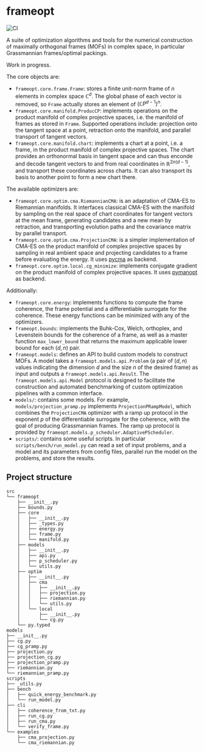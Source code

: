 # frameopt

![CI](https://github.com/chuan97/frameopt/actions/workflows/ci.yaml/badge.svg)

A suite of optimization algorithms and tools for the numerical construction of maximally orthogonal frames (MOFs) in complex space, 
in particular Grassmannian frames/optimal packings.

Work in progress. 

The core objects are:
* `frameopt.core.frame.Frame`: stores a finite unit-norm frame of $n$ elements in complex space $\mathbb C^d$. The global phase of each vector is removed, so `Frame` actually stores an element of $(\mathbb C P^{d-1})^n$.
* `frameopt.core.manifold.ProducCP`: implements operations on the product manifold of complex projective spaces, i.e. the manifold of frames as stored in `Frame`. Supported operations include: projection onto the tangent space at a point, retraction onto the manifold, and parallel transport of tangent vectors.
* `frameopt.core.manifold.chart`: implements a chart at a point, i.e. a frame, in the product manifold of complex projective spaces. The chart provides an orthonormal basis in tangent space and can thus enconde and decode tangent vectors to and from real coordinates in $\mathbb R^{2n(d-1)}$, and transport these coordinates across charts. It can also transport its basis to another point to form a new chart there.

The available optimizers are:
* `frameopt.core.optim.cma.RiemannianCMA`: is an adaptation of CMA-ES to Riemannian manifolds. It interfaces classical CMA-ES with the manifold by sampling on the real space of chart coordinates for tangent vectors at the mean frame, generating candidates and a new mean by retraction, and transporting evolution paths and the covariance matrix by parallel transport.
* `frameopt.core.optim.cma.ProjectionCMA`: is a simpler implementation of CMA-ES on the product manifold of complex projective spaces by sampling in real ambient space and projecting candidates to a frame before evaluating the energy. It uses [pycma](https://github.com/CMA-ES/pycma) as backend.
* `frameopt.core.optim.local.cg_minimize`: implements conjugate gradient on the product manifold of complex projective spaces. It uses [pymanopt](https://github.com/pymanopt/pymanopt) as backend.

Additionally:
* `frameopt.core.energy`: implements functions to compute the frame coherence, the frame potential and a differentiable surrogate for the coherence. These energy functions can be minimized with any of the optimizers.
* `frameopt.bounds`: implements the Buhk-Cox, Welch, orthoplex, and Levenstein bounds for the coherence of a frame, as well as a master function `max_lower_bound` that returns the maximum applicable lower bound for each $(d, n)$ pair.
* `frameopt.models`: defines an API to build custom models to construct MOFs. A model takes a `frameopt.models.api.Problem` (a pair of $(d, n)$ values indicating the dimension $d$ and the size $n$ of the desired frame) as input and outputs a `frameopt.models.api.Result`.  The `frameopt.models.api.Model` protocol is designed to facilitate the construction and automated benchmarking of custom optimization pipelines with a common interface.
* `models/`: contains some models. For example, `models/projection_pramp.py` implements `ProjectionPRampModel`, which combines the `ProjectionCMA` optimizer with a ramp up protocol in the exponent $p$ of the differentiable surrogate for the coherence, with the goal of producing Grassmannian frames. The ramp up protocol is provided by `frameopt.models.p_scheduler.AdaptivePScheduler`.
* `scripts/`: contains some useful scripts. In particular `scripts/bench/run_model.py` can read a set of input problems, and a model and its parameters from config files, parallel run the model on the problems, and store the results.

## Project structure
```text
src
└── frameopt
    ├── __init__.py
    ├── bounds.py
    ├── core
    │   ├── __init__.py
    │   ├── _types.py
    │   ├── energy.py
    │   ├── frame.py
    │   └── manifold.py
    ├── models
    │   ├── __init__.py
    │   ├── api.py
    │   ├── p_scheduler.py
    │   └── utils.py
    ├── optim
    │   ├── __init__.py
    │   ├── cma
    │   │   ├── __init__.py
    │   │   ├── projection.py
    │   │   ├── riemannian.py
    │   │   └── utils.py
    │   └── local
    │       ├── __init__.py
    │       └── cg.py
    └── py.typed
models
├── __init__.py
├── cg.py
├── cg_pramp.py
├── projection.py
├── projection_cg.py
├── projection_pramp.py
├── riemannian.py
└── riemannian_pramp.py
scripts
├── _utils.py
├── bench
│   ├── quick_energy_benchmark.py
│   └── run_model.py
├── cli
│   ├── coherence_from_txt.py
│   ├── run_cg.py
│   ├── run_cma.py
│   └── verify_frame.py
└── examples
    ├── cma_projection.py
    └── cma_riemannian.py
```




